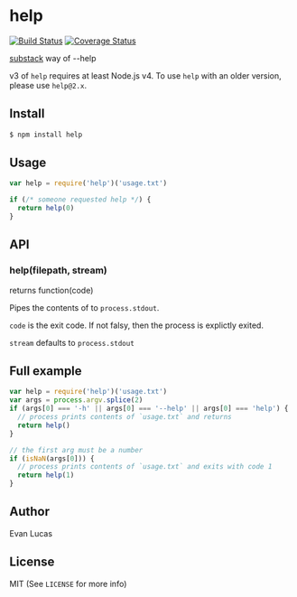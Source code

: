 # help

[![Build Status](https://travis-ci.org/evanlucas/help.svg)](https://travis-ci.org/evanlucas/help)
[![Coverage Status](https://coveralls.io/repos/evanlucas/help/badge.svg?branch=master&service=github)](https://coveralls.io/github/evanlucas/help?branch=master)

[substack](https://github.com/substack) way of --help

v3 of `help` requires at least Node.js v4. To use `help` with an older version,
please use `help@2.x`.

## Install

```bash
$ npm install help
```

## Usage

```js
var help = require('help')('usage.txt')

if (/* someone requested help */) {
  return help(0)
}
```

## API

### help(filepath, stream)

returns function(code)

Pipes the contents of <filepath> to `process.stdout`.

`code` is the exit code. If not falsy, then the process is explictly exited.

`stream` defaults to `process.stdout`

## Full example

```js
var help = require('help')('usage.txt')
var args = process.argv.splice(2)
if (args[0] === '-h' || args[0] === '--help' || args[0] === 'help') {
  // process prints contents of `usage.txt` and returns
  return help()
}

// the first arg must be a number
if (isNaN(args[0])) {
  // process prints contents of `usage.txt` and exits with code 1
  return help(1)
}
```

## Author

Evan Lucas

## License

MIT (See `LICENSE` for more info)

